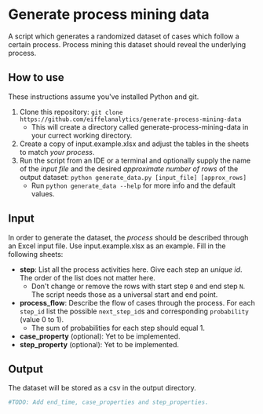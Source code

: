 # Generate process mining data
A script which generates a randomized dataset of cases which follow a certain process. Process mining this dataset should reveal the underlying process.

## How to use
These instructions assume you've installed Python and git.
1. Clone this repository: `git clone https://github.com/eiffelanalytics/generate-process-mining-data`
    * This will create a directory called generate-process-mining-data in your currect working directory.
1. Create a copy of input.example.xlsx and adjust the tables in the sheets to match *your process*.
1. Run the script from an IDE or a terminal and optionally supply the name of the *input file* and the desired *approximate number of rows* of the output dataset: `python generate_data.py [input_file] [approx_rows]`
    * Run `python generate_data --help` for more info and the default values.

## Input
In order to generate the dataset, the *process* should be described through an Excel input file. Use input.example.xlsx as an example. Fill in the following sheets:

* **step**: List all the process activities here. Give each step an *unique id*. The order of the list does not matter here.
    * Don't change or remove the rows with start step `0` and end step `N`. The script needs those as a universal start and end point.
* **process_flow**: Describe the flow of cases through the process. For each `step_id` list the possible `next_step_id`s and corresponding `probability` (value 0 to 1).
    * The sum of probabilities for each step should equal 1.
* **case_property** (optional): Yet to be implemented.
* **step_property** (optional): Yet to be implemented.

## Output
The dataset will be stored as a csv in the output directory.


```python
#TODO: Add end_time, case_properties and step_properties.
```

